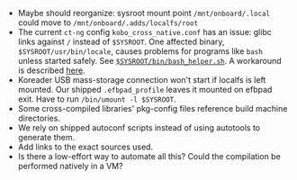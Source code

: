  - Maybe should reorganize: sysroot mount point `/mnt/onboard/.local` could move to `/mnt/onboard/.adds/localfs/root` 
 - The current `ct-ng` config `kobo_cross_native.conf` has an issue: glibc links against `/` instead of `$SYSROOT`. One affected binary, `$SYSROOT/usr/bin/locale`, causes problems for programs like `bash` unless started safely. See [`$SYSROOT/bin/bash_helper.sh`](./scripts/bash_helper.sh). A workaround is described [here](https://github.com/crosstool-ng/crosstool-ng/issues/2250#issuecomment-2571503290).
 - Koreader USB mass-storage connection won't start if localfs is left mounted. Our shipped `.efbpad_profile` leaves it mounted on efbpad exit. Have to run `/bin/umount -l $SYSROOT`.
 - Some cross-compiled libraries' pkg-config files reference build machine directories.
 - We rely on shipped autoconf scripts instead of using autotools to generate them.
 - Add links to the exact sources used.
 - Is there a low-effort way to automate all this? Could the compilation be performed natively in a VM?
